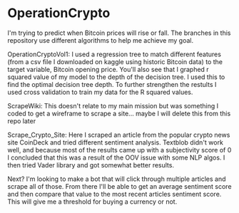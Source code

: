 # OperationCrypto
I'm trying to predict when Bitcoin prices will rise or fall. The branches in this repository use different algorithms to help me achieve my goal. 

OperationCryptoVol1: I used a regression tree to match different features (from a csv file I downloaded on kaggle using historic Bitcoin data) to the target variable, Bitcoin opening price. You'll also see that I graphed r squared value of my model to the depth of the decision tree. I used this to find the optimal decision tree depth. To further strengthen the restults I used cross validation to train my data for the R squared values.

ScrapeWiki: This doesn't relate to my main mission but was something I coded to get a wireframe to scrape a site... maybe I will delete this from this repo later

Scrape_Crypto_Site: Here I scraped an article from the popular crypto news site CoinDeck and tried different sentiment analysis. Textblob didn't work well, and because most of the results came up with a subjectivity score of 0 I concluded that this was a result of the OOV issue with some NLP algos. I then tried Vader library and got somewhat better results.

Next? I'm looking to make a bot that will click through multiple articles and scrape all of those. From there I'll be able to get an average sentiment score and then compare that value to the most recent articles sentiment score. This will give me a threshold for buying a currency or not. 
